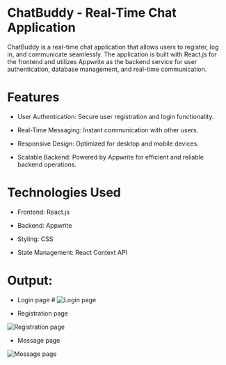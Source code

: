 
# ChatBuddy - Real-Time Chat Application

ChatBuddy is a real-time chat application that allows users to register, log in, and communicate seamlessly. The application is built with React.js for the frontend and utilizes Appwrite as the backend service for user authentication, database management, and real-time communication.

# Features
- User Authentication: Secure user registration and login functionality.

- Real-Time Messaging: Instant communication with other users.

- Responsive Design: Optimized for desktop and mobile devices.

- Scalable Backend: Powered by Appwrite for efficient and reliable backend operations.

# Technologies Used
- Frontend: React.js

- Backend: Appwrite

-  Styling: CSS

- State Management: React Context API 


# Output:

- Login page #
  <img src="https://github.com/irshad1601/ChatBuddy/blob/main/src/assets/login.JPG" alt="Login page" />

- Registration page
<img src="https://github.com/irshad1601/ChatBuddy/blob/main/src/assets/register.JPG" alt="Registration page" />


- Message page
<img src="https://github.com/irshad1601/ChatBuddy/blob/main/src/assets/message.JPG" alt="Message page" />


